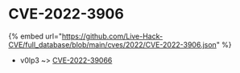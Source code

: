 # CVE-2022-3906
{% embed url="https://github.com/Live-Hack-CVE/full_database/blob/main/cves/2022/CVE-2022-3906.json" %}

* v0lp3 ~> [CVE-2022-39066](https://www.alice-snow.ru/2022/database/cve-2022-3906/cve-2022-39066-v0lp3)